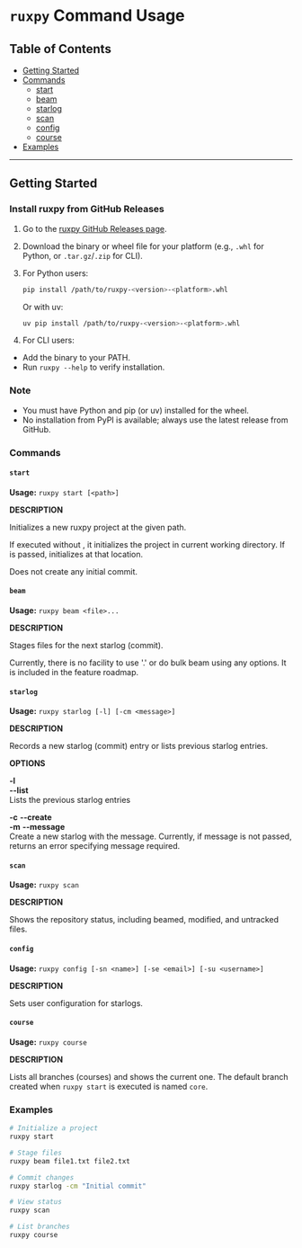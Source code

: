# `ruxpy` Command Usage

## Table of Contents
- [Getting Started](#getting-started)
- [Commands](#commands)
  - [start](#start)
  - [beam](#beam)
  - [starlog](#starlog)
  - [scan](#scan)
  - [config](#config)
  - [course](#course)
- [Examples](#examples)

---

## Getting Started

### Install ruxpy from GitHub Releases

1. Go to the [ruxpy GitHub Releases page](https://github.com/<your-username>/ruxpy/releases).
2. Download the binary or wheel file for your platform (e.g., `.whl` for Python, or `.tar.gz`/`.zip` for CLI).
3. For Python users:
   ```sh
   pip install /path/to/ruxpy-<version>-<platform>.whl
   ```
    Or with uv:
    ```sh
    uv pip install /path/to/ruxpy-<version>-<platform>.whl
    ```

4. For CLI users:
- Add the binary to your PATH.
- Run `ruxpy --help` to verify installation.

### Note
- You must have Python and pip (or uv) installed for the wheel.
- No installation from PyPI is available; always use the latest release from GitHub.

### Commands

#### `start`
**Usage:**
`ruxpy start [<path>]`

**DESCRIPTION**

Initializes a new ruxpy project at the given path.

If executed without <path>, it initializes the project in current working directory. If <path> is passed, initializes at that location.

Does not create any initial commit. 

#### `beam`
**Usage:** `ruxpy beam <file>...`

**DESCRIPTION**

Stages files for the next starlog (commit).

Currently, there is no facility to use '.' or do bulk beam using any options. It is included in the feature roadmap.

#### `starlog`
**Usage:** `ruxpy starlog [-l] [-cm <message>]`

**DESCRIPTION**

Records a new starlog (commit) entry or lists previous starlog entries.

**OPTIONS**

**-l** \
**--list**\
Lists the previous starlog entries

**-c**
**--create**\
**-m**
**--message**\
Create a new starlog with the message. Currently, if message is not passed, returns an error specifying message required.

#### `scan`

**Usage:** `ruxpy scan`

**DESCRIPTION**

Shows the repository status, including beamed, modified, and untracked files.

#### `config`

**Usage:** `ruxpy config [-sn <name>] [-se <email>] [-su <username>]`

**DESCRIPTION**

Sets user configuration for starlogs.

#### `course`

**Usage:** `ruxpy course`

**DESCRIPTION**

Lists all branches (courses) and shows the current one. The default branch created when `ruxpy start` is executed is named `core`.

### Examples

```sh
# Initialize a project
ruxpy start

# Stage files
ruxpy beam file1.txt file2.txt

# Commit changes
ruxpy starlog -cm "Initial commit"

# View status
ruxpy scan

# List branches
ruxpy course

```



